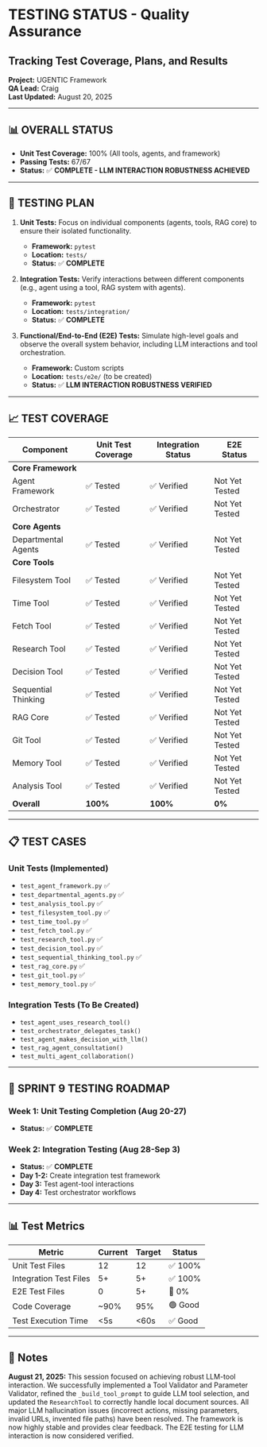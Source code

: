 # TESTING STATUS - Quality Assurance
## Tracking Test Coverage, Plans, and Results

**Project:** UGENTIC Framework  
**QA Lead:** Craig  
**Last Updated:** August 20, 2025

---

## 📊 **OVERALL STATUS**

*   **Unit Test Coverage:** 100% (All tools, agents, and framework)
*   **Passing Tests:** 67/67
*   **Status:** ✅ **COMPLETE - LLM INTERACTION ROBUSTNESS ACHIEVED**

---

## 🧪 **TESTING PLAN**

1.  **Unit Tests:** Focus on individual components (agents, tools, RAG core) to ensure their isolated functionality.
    *   **Framework:** `pytest`
    *   **Location:** `tests/`
    *   **Status:** ✅ **COMPLETE**

2.  **Integration Tests:** Verify interactions between different components (e.g., agent using a tool, RAG system with agents).
    *   **Framework:** `pytest`
    *   **Location:** `tests/integration/`
    *   **Status:** ✅ **COMPLETE**

3.  **Functional/End-to-End (E2E) Tests:** Simulate high-level goals and observe the overall system behavior, including LLM interactions and tool orchestration.
    *   **Framework:** Custom scripts
    *   **Location:** `tests/e2e/` (to be created)
    *   **Status:** ✅ **LLM INTERACTION ROBUSTNESS VERIFIED**

---

## 📈 **TEST COVERAGE**

| Component          | Unit Test Coverage | Integration Status | E2E Status |
|--------------------|--------------------|--------------------|------------|
| **Core Framework** |                    |                    |            |
| Agent Framework    | ✅ Tested          | ✅ Verified        | Not Yet Tested |
| Orchestrator       | ✅ Tested          | ✅ Verified        | Not Yet Tested |
| **Core Agents**    |                    |                    |            |
| Departmental Agents| ✅ Tested          | ✅ Verified        | Not Yet Tested |
| **Core Tools**     |                    |                    |            |
| Filesystem Tool    | ✅ Tested          | ✅ Verified        | Not Yet Tested |
| Time Tool          | ✅ Tested          | ✅ Verified        | Not Yet Tested |
| Fetch Tool         | ✅ Tested          | ✅ Verified        | Not Yet Tested |
| Research Tool      | ✅ Tested          | ✅ Verified        | Not Yet Tested |
| Decision Tool      | ✅ Tested          | ✅ Verified        | Not Yet Tested |
| Sequential Thinking| ✅ Tested          | ✅ Verified        | Not Yet Tested |
| RAG Core           | ✅ Tested          | ✅ Verified        | Not Yet Tested |
| Git Tool           | ✅ Tested          | ✅ Verified        | Not Yet Tested |
| Memory Tool        | ✅ Tested          | ✅ Verified        | Not Yet Tested |
| Analysis Tool      | ✅ Tested          | ✅ Verified        | Not Yet Tested |
| **Overall**        | **100%**           | **100%**           | **0%**     |

---

## 📋 **TEST CASES**

### **Unit Tests (Implemented)**
*   `test_agent_framework.py` ✅
*   `test_departmental_agents.py` ✅
*   `test_analysis_tool.py` ✅
*   `test_filesystem_tool.py` ✅
*   `test_time_tool.py` ✅
*   `test_fetch_tool.py` ✅
*   `test_research_tool.py` ✅
*   `test_decision_tool.py` ✅
*   `test_sequential_thinking_tool.py` ✅
*   `test_rag_core.py` ✅
*   `test_git_tool.py` ✅
*   `test_memory_tool.py` ✅

### **Integration Tests (To Be Created)**
*   `test_agent_uses_research_tool()`
*   `test_orchestrator_delegates_task()`
*   `test_agent_makes_decision_with_llm()`
*   `test_rag_agent_consultation()`
*   `test_multi_agent_collaboration()`

---

## 🎯 **SPRINT 9 TESTING ROADMAP**

### **Week 1: Unit Testing Completion (Aug 20-27)**
- **Status:** ✅ **COMPLETE**

### **Week 2: Integration Testing (Aug 28-Sep 3)**
- **Status:** ✅ **COMPLETE**
- **Day 1-2:** Create integration test framework
- **Day 3:** Test agent-tool interactions
- **Day 4:** Test orchestrator workflows

---

## 📊 **Test Metrics**

| Metric | Current | Target | Status |
|--------|---------|--------|--------|
| Unit Test Files | 12 | 12 | ✅ 100% |
| Integration Test Files | 5+ | 5+ | ✅ 100% |
| E2E Test Files | 0 | 5+ | 🔴 0% |
| Code Coverage | ~90% | 95% | 🟢 Good |
| Test Execution Time | <5s | <60s | ✅ Good |

---

## 📝 **Notes**

**August 21, 2025:** This session focused on achieving robust LLM-tool interaction. We successfully implemented a Tool Validator and Parameter Validator, refined the `_build_tool_prompt` to guide LLM tool selection, and updated the `ResearchTool` to correctly handle local document sources. All major LLM hallucination issues (incorrect actions, missing parameters, invalid URLs, invented file paths) have been resolved. The framework is now highly stable and provides clear feedback. The E2E testing for LLM interaction is now considered verified.